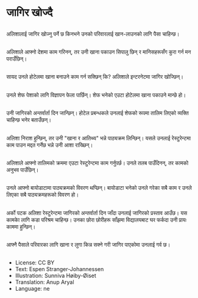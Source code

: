 # जागिर खोज्दै

##
अलिशालाई जागिर खोज्नु पर्ने छ किनभने उनको परिवारलाई खान-लाउनको लागि पैसा चाहिन्छ।

##
अलिशाले आफ्नो देशमा काम गरिनन्, तर उनी खाना पकाउन सिपालु छिन् र मानिसहरूसँग कुरा गर्न मन पराउँछिन्।

##
सायद उनले होटेलमा खाना बनाउने काम गर्न सक्छिन् कि? अलिशाले इन्टरनेटमा जागिर खोज्छिन्।

##
उनले शेफ पेशाको लागि विज्ञापन फेला पार्छिन्। शेफ भनेको एउटा होटेलमा खाना पकाउने मान्छे हो।

##
उनी जागिरको अन्तर्वार्ता दिन जान्छिन्। होटेल प्रबन्धकले उनलाई शेफको रूपमा तालिम लिएको व्यक्ति चाहिन्छ भनेर बताउँछन्।

##
अलिशा निराश हुन्छिन्, तर उनी "खाना र आतिथ्य" भन्ने पाठ्यक्रम लिन्छिन्। यसले उनलाई रेस्टुरेन्टमा काम पाउन मद्दत गर्नेछ भन्ने उनी आशा राख्छिन्।

##
अलिशाले आफ्नो तालिमको क्रममा एउटा रेस्टुरेन्टमा काम गर्नुपर्छ। उनले तलब पाउँदिनन्, तर कामको अनुभव पाउँछिन्।

##
उनले आफ्नो बायोडाटामा पाठ्यक्रमको विवरण थप्छिन्। बायोडाटा भनेको उनले गरेका सबै काम र उनले लिएका सबै पाठ्यक्रमहरूको विवरण हो।

##
अर्को पटक अलिशा रेस्टुरेन्टमा जागिरको अन्तर्वार्ता दिन जाँदा उनलाई जागिरको प्रस्ताव आउँछ। यस कामकाे लागि कडा परिश्रम चाहिन्छ। उनका छोरा छोरीहरू साँझमा विद्यालयबाट घर फर्कदा उनी प्रायः काममा हुन्छिन्।

##
आफ्नै पैसाले परिवारका लागि खाना र लुगा किन्न सक्ने गरी जागिर पाएकोमा उनलाई गर्व छ।

##
* License: CC BY
* Text: Espen Stranger-Johannessen
* Illustration: Sunniva Høiby-Øiset
* Translation: Anup Aryal
* Language: ne
